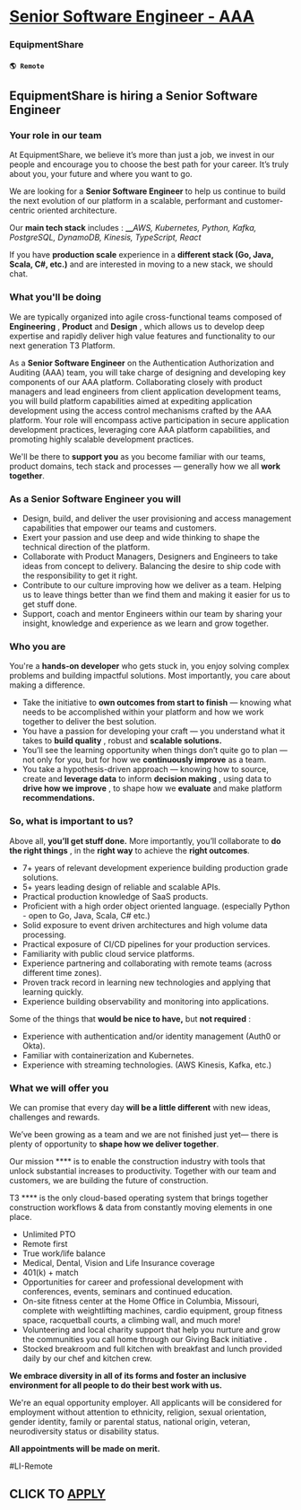 # [Senior Software Engineer - AAA ](https://www.remotewlb.com/apply/senior-software-engineer-aaa-119484)  
### EquipmentShare  
#### `🌎 Remote`  

## **EquipmentShare is hiring a Senior Software Engineer**

###

### **Your role in our team**

At EquipmentShare, we believe it’s more than just a job, we invest in our people and encourage you to choose the best path for your career. It’s truly about you, your future and where you want to go.

We are looking for a **Senior Software Engineer** to help us continue to build the next evolution of our platform in a scalable, performant and customer-centric oriented architecture.

Our **main tech stack** includes : **__**_AWS, Kubernetes, Python, Kafka, PostgreSQL, DynamoDB, Kinesis, TypeScript, React_

If you have **production scale** experience in a **different stack (Go, Java, Scala, C#, etc.)** and are interested in moving to a new stack, we should chat.

### **What you'll be doing**

We are typically organized into agile cross-functional teams composed of **Engineering** , **Product** and **Design** , which allows us to develop deep expertise and rapidly deliver high value features and functionality to our next generation T3 Platform.

As a **Senior Software Engineer** on the Authentication Authorization and Auditing (AAA) team, you will take charge of designing and developing key components of our AAA platform. Collaborating closely with product managers and lead engineers from client application development teams, you will build platform capabilities aimed at expediting application development using the access control mechanisms crafted by the AAA platform. Your role will encompass active participation in secure application development practices, leveraging core AAA platform capabilities, and promoting highly scalable development practices.

We'll be there to **support you** as you become familiar with our teams, product domains, tech stack and processes — generally how we all **work together**.

### **As a Senior Software Engineer you will**

  * Design, build, and deliver the user provisioning and access management capabilities that empower our teams and customers.
  * Exert your passion and use deep and wide thinking to shape the technical direction of the platform.
  * Collaborate with Product Managers, Designers and Engineers to take ideas from concept to delivery. Balancing the desire to ship code with the responsibility to get it right.
  * Contribute to our culture improving how we deliver as a team. Helping us to leave things better than we find them and making it easier for us to get stuff done.
  * Support, coach and mentor Engineers within our team by sharing your insight, knowledge and experience as we learn and grow together.

### **Who you are**

You're a **hands-on developer** who gets stuck in, you enjoy solving complex problems and building impactful solutions. Most importantly, you care about making a difference.

  * Take the initiative to **own outcomes from start to finish** — knowing what needs to be accomplished within your platform and how we work together to deliver the best solution.
  * You have a passion for developing your craft — you understand what it takes to **build quality** , robust and **scalable solutions.**
  * You’ll see the learning opportunity when things don’t quite go to plan — not only for you, but for how we **continuously improve** as a team.
  * You take a hypothesis-driven approach — knowing how to source, create and **leverage data** to inform **decision making** , using data to **drive how we improve** , to shape how we **evaluate** and make platform **recommendations.**

### **So, what is important to us?**

Above all, **you’ll get stuff done.** More importantly, you’ll collaborate to **do the right things** , in the **right way** to achieve the **right outcomes**.

  * 7+ years of relevant development experience building production grade solutions.
  * 5+ years leading design of reliable and scalable APIs.
  * Practical production knowledge of SaaS products.
  * Proficient with a high order object oriented language. (especially Python - open to Go, Java, Scala, C# etc.)
  * Solid exposure to event driven architectures and high volume data processing.
  * Practical exposure of CI/CD pipelines for your production services.
  * Familiarity with public cloud service platforms.
  * Experience partnering and collaborating with remote teams (across different time zones).
  * Proven track record in learning new technologies and applying that learning quickly.
  * Experience building observability and monitoring into applications.

Some of the things that **would be nice to have,** but **not required** :

  * Experience with authentication and/or identity management (Auth0 or Okta).
  * Familiar with containerization and Kubernetes.
  * Experience with streaming technologies. (AWS Kinesis, Kafka, etc.)

### **What we will offer you**

We can promise that every day **will be a little different** with new ideas, challenges and rewards.

We’ve been growing as a team and we are not finished just yet— there is plenty of opportunity to **shape how we deliver together**.

Our mission **** is to enable the construction industry with tools that unlock substantial increases to productivity. Together with our team and customers, we are building the future of construction.

T3 **** is the only cloud-based operating system that brings together construction workflows & data from constantly moving elements in one place.

  * Unlimited PTO
  * Remote first
  * True work/life balance
  * Medical, Dental, Vision and Life Insurance coverage
  * 401(k) + match
  * Opportunities for career and professional development with conferences, events, seminars and continued education.
  * On-site fitness center at the Home Office in Columbia, Missouri, complete with weightlifting machines, cardio equipment, group fitness space, racquetball courts, a climbing wall, and much more!
  * Volunteering and local charity support that help you nurture and grow the communities you call home through our Giving Back initiative **.**
  * Stocked breakroom and full kitchen with breakfast and lunch provided daily by our chef and kitchen crew.

**We embrace diversity in all of its forms and foster an inclusive environment for all people to do their best work with us.**

We're an equal opportunity employer. All applicants will be considered for employment without attention to ethnicity, religion, sexual orientation, gender identity, family or parental status, national origin, veteran, neurodiversity status or disability status.

**All appointments will be made on merit.**

#LI-Remote

  
## CLICK TO [APPLY](https://www.remotewlb.com/apply/senior-software-engineer-aaa-119484)

